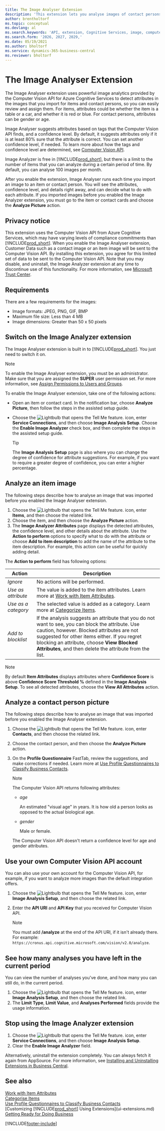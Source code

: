 ```yaml
---
title: The Image Analyser Extension
description: 'This extension lets you analyse images of contact persons and items to find attributes, so you can quickly assign them in Business Central.'
author: brentholtorf
ms.topic: conceptual
ms.devlang: al
ms.search.keywords: 'API, extension, Cognitive Services, image, computer vision, attribute, tag, recognition'
ms.search.form: '2026, 2027, 2029,'
ms.date: 05/19/2021
ms.author: bholtorf
ms.service: dynamics-365-business-central
ms.reviewer: bholtorf
---
```


# The Image Analyser Extension

The Image Analyser extension uses powerful image analytics provided by the Computer Vision API for Azure Cognitive Services to detect attributes in the images that you import for items and contact persons, so you can easily review and assign them. For items, attributes could be whether the item is a table or a car, and whether it is red or blue. For contact persons, attributes can be gender or age.

Image Analyser suggests attributes based on tags that the Computer Vision API finds, and a confidence level. By default, it suggests attributes only if it is at least 80% sure that the attribute is correct. You can set another confidence level, if needed. To learn more about how the tags and confidence level are determined, see [Computer Vision API](https://go.microsoft.com/fwlink/?linkid=851476).  

Image Analyzer is free in [!INCLUDE[prod_short](includes/prod_short.md)], but there is a limit to the number of items that you can analyze during a certain period of time. By default, you can analyse 100 images per month.

After you enable the extension, Image Analyser runs each time you import an image to an item or contact person. You will see the attributes, confidence level, and details right away, and can decide what to do with each attribute. If you imported images before you enabled the Image Analyzer extension, you must go to the item or contact cards and choose the **Analyze Picture** action.  

## Privacy notice

This extension uses the Computer Vision API from Azure Cognitive Services, which may have varying levels of compliance commitments than [!INCLUDE[prod_short](includes/prod_short.md)]. When you enable the Image Analyser extension, Customer Data such as a contact image or an item image will be sent to the Computer Vision API. By installing this extension, you agree for this limited set of data to be sent to the Computer Vision API. Note that you may disable, and uninstall, the Image Analyzer extension at any time to discontinue use of this functionality. For more information, see [Microsoft Trust Center](https://go.microsoft.com/fwlink/?linkid=851463).

## Requirements

There are a few requirements for the images:

* Image formats: JPEG, PNG, GIF, BMP  
* Maximum file size: Less than 4 MB  
* Image dimensions: Greater than 50 x 50 pixels  

## Switch on the Image Analyzer extension

The Image Analyser extension is built in to [!INCLUDE[prod_short](includes/prod_short.md)]. You just need to switch it on.

> [!NOTE]  
> To enable the Image Analyser extension, you must be an administrator. Make sure that you are assigned the **SUPER** user permission set. For more information, see [Assign Permissions to Users and Groups](ui-define-granular-permissions.md).

To enable the Image Analyser extension, take one of the following actions:

* Open an item or contact card. In the notification bar, choose **Analyze Picture**, then follow the steps in the assisted setup guide.  
* Choose the ![Lightbulb that opens the Tell Me feature.](media/ui-search/search_small.png "Tell me what you want to do") icon, enter **Service Connections**, and then choose **Image Analysis Setup**. Choose the **Enable Image Analyzer** check box, and then complete the steps in the assisted setup guide.  

    > [!TIP]  
    > The **Image Analysis Setup** page is also where you can change the degree of confidence for attribute suggestions. For example, if you want to require a greater degree of confidence, you can enter a higher percentage.

## Analyze an item image

The following steps describe how to analyse an image that was imported before you enabled the Image Analyser extension.  

1. Choose the ![Lightbulb that opens the Tell Me feature.](media/ui-search/search_small.png "Tell me what you want to do") icon, enter **Items**, and then choose the related link.  
2. Choose the item, and then choose the **Analyze Picture** action.  
3. The **Image Analyzer Attributes** page displays the detected attributes, the confidence level, and other details about the attribute. Use the **Action to perform** options to specify what to do with the attribute or choose **Add to item description** to add the name of the attribute to the item description. For example, this action can be useful for quickly adding detail.

The **Action to perform** field has following options:

| Action | Description |
| ------ | ----------- |
| *Ignore* | No actions will be performed. |
| *Use as attribute* | The value is added to the item attributes. Learn more at [Work with Item Attributes](inventory-how-work-item-attributes.md). |
| *Use as a category* | The selected value is added as a category. Learn more at [Categorize Items](inventory-how-categorize-items.md). |
| *Add to blocklist* | If the analysis suggests an attribute that you do not want to see, you can block the attribute. Use caution, however. Blocked attributes are not suggested for other items either. If you regret blocking an attribute, choose **View Blocked Attributes**, and then delete the attribute from the list. |

> [!NOTE]  
> By default **Item Attributes** displays attributes where **Confidence Score** is above **Confidence Score Threshold %** defined in the **Image Analysis Setup**. To see all detected attributes, choose the **View All Attributes** action.

## Analyze a contact person picture

The following steps describe how to analyse an image that was imported before you enabled the Image Analyser extension.  

1. Choose the ![Lightbulb that opens the Tell Me feature.](media/ui-search/search_small.png "Tell me what you want to do") icon, enter **Contacts**, and then choose the related link.  
2. Choose the contact person, and then choose the **Analyze Picture** action.  
3. On the **Profile Questionnaire** FastTab, review the suggestions, and make corrections if needed. Learn more at [Use Profile Questionnaires to Classify Business Contacts](marketing-create-contact-profile-questionnaire.md).  

    > [!NOTE]  
    >
    > The Computer Vision API returns following attributes:
    >
    > * *age*
    >
    >     An estimated "visual age" in years. It is how old a person looks as opposed to the actual biological age.
    > * *gender*
    >
    >    Male or female.
    >
    > The Computer Vision API doesn't return a confidence level for age and gender attributes.
  
## Use your own Computer Vision API account

You can also use your own account for the Computer Vision API, for example, if you want to analyze more images than the default integration offers.

1. Choose the ![Lightbulb that opens the Tell Me feature.](media/ui-search/search_small.png "Tell me what you want to do") icon, enter **Image Analysis Setup**, and then choose the related link.
2. Enter the **API URI** and **API Key** that you received for Computer Vision API.  

    > [!NOTE]  
    > You must add **/analyze** at the end of the API URI, if it isn't already there. For example: ```https://cronus.api.cognitive.microsoft.com/vision/v2.0/analyze```.

## See how many analyses you have left in the current period

You can view the number of analyses you've done, and how many you can still do, in the current period.  

1. Choose the ![Lightbulb that opens the Tell Me feature.](media/ui-search/search_small.png "Tell me what you want to do") icon, enter **Image Analysis Setup**, and then choose the related link.
2. The **Limit Type**, **Limit Value**, and **Analyses Performed** fields provide the usage information.  

## Stop using the Image Analyzer extension

1. Choose the ![Lightbulb that opens the Tell Me feature.](media/ui-search/search_small.png "Tell me what you want to do") icon, enter **Service Connections**, and then choose **Image Analysis Setup**.  
2. Clear the **Enable Image Analyzer** field.  

Alternatively, uninstall the extension completely. You can always fetch it again from AppSource. For more information, see [Installing and Uninstalling Extensions in Business Central](ui-extensions-install-uninstall.md#uninstall-an-app).  

## See also

[Work with Item Attributes](inventory-how-work-item-attributes.md)  
[Categorise Items](inventory-how-categorize-items.md)  
[Use Profile Questionnaires to Classify Business Contacts](marketing-create-contact-profile-questionnaire.md)  
[Customizing [!INCLUDE[prod_short](includes/prod_short.md)] Using Extensions](ui-extensions.md)  
[Getting Ready for Doing Business](ui-get-ready-business.md)  

[!INCLUDE[footer-include](includes/footer-banner.md)]
